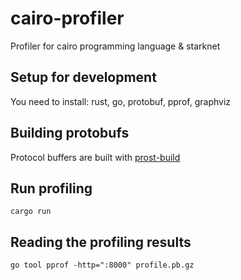# cairo-profiler
Profiler for cairo programming language &amp; starknet

## Setup for development

You need to install: rust, go, protobuf, pprof, graphviz 

## Building protobufs
Protocol buffers are built with [prost-build](https://github.com/tokio-rs/prost/tree/master/prost-build)

## Run profiling

```
cargo run
```

## Reading the profiling results

```
go tool pprof -http=":8000" profile.pb.gz
```
